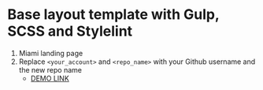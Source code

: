 # Base layout template with Gulp, SCSS and Stylelint
1. Miami landing page
1. Replace `<your_account>` and `<repo_name>` with your Github username and the new repo name
    - [DEMO LINK](https://https://oleksandr-saulko.github.io/miami-landing)
